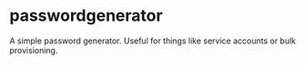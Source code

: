 # passwordgenerator

A simple password generator.  Useful for things like service accounts or bulk provisioning.
